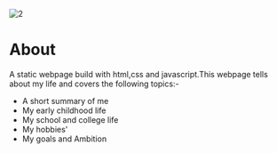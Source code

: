 ![2](https://user-images.githubusercontent.com/66422819/130826545-a9a19852-f628-4f60-86ad-c8157763cf9e.png)
# About
A static webpage build with html,css and javascript.This webpage tells about my life and covers the following topics:-
- A short summary of me
- My early childhood life
- My school and college life
- My hobbies' 
- My goals and Ambition
